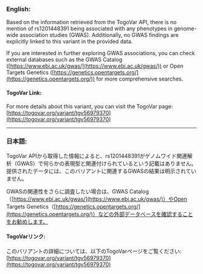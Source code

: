 ### English:
Based on the information retrieved from the TogoVar API, there is no mention of rs1201448391 being associated with any phenotypes in genome-wide association studies (GWAS). Additionally, no GWAS findings are explicitly linked to this variant in the provided data.

If you are interested in further exploring GWAS associations, you can check external databases such as the GWAS Catalog ([https://www.ebi.ac.uk/gwas/](https://www.ebi.ac.uk/gwas/)) or Open Targets Genetics ([https://genetics.opentargets.org/](https://genetics.opentargets.org/)) for more comprehensive searches.

#### TogoVar Link:
For more details about this variant, you can visit the TogoVar page: [https://togovar.org/variant/tgv56979370](https://togovar.org/variant/tgv56979370)

---

### 日本語:
TogoVar APIから取得した情報によると、rs1201448391がゲノムワイド関連解析（GWAS）で何らかの表現型と関連付けられているという記載はありません。提供されたデータには、このバリアントに関連するGWASの結果は明示されていません。

GWASの関連性をさらに調査したい場合は、GWAS Catalog（[https://www.ebi.ac.uk/gwas/](https://www.ebi.ac.uk/gwas/)）やOpen Targets Genetics（[https://genetics.opentargets.org/](https://genetics.opentargets.org/)）などの外部データベースを確認することをお勧めします。

#### TogoVarリンク:
このバリアントの詳細については、以下のTogoVarページをご覧ください: [https://togovar.org/variant/tgv56979370](https://togovar.org/variant/tgv56979370)